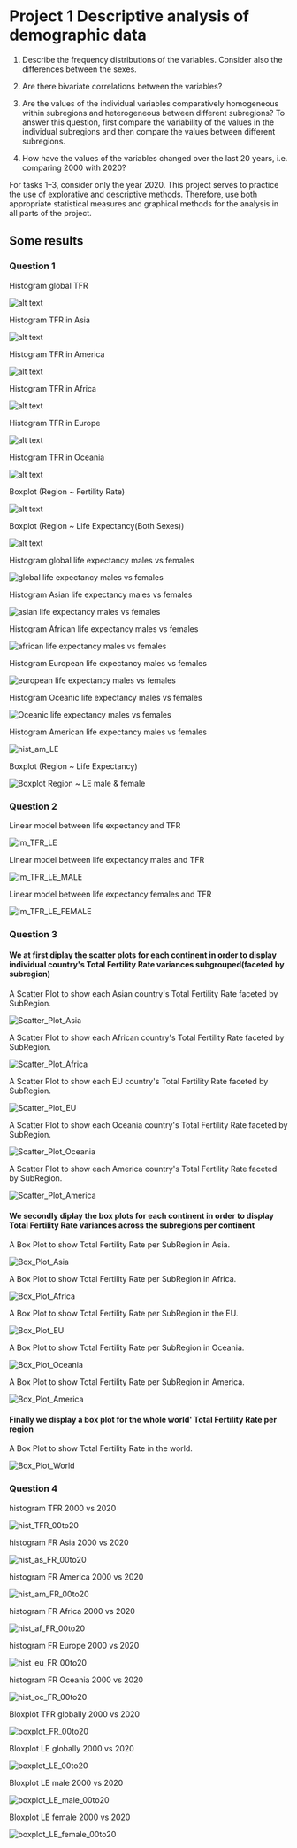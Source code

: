 # Project 1 Descriptive analysis of demographic data
1. Describe the frequency distributions of the variables. Consider also the differences between the sexes.

2. Are there bivariate correlations between the variables?

3. Are the values of the individual variables comparatively homogeneous within subregions and heterogeneous between different subregions? To answer this question, first compare the variability of the values in the individual subregions and then compare the values between different subregions.

4. How have the values of the variables changed over the last 20 years, i.e. comparing 2000 with 2020?

For tasks 1–3, consider only the year 2020. This project serves to practice the use of explorative and descriptive methods. Therefore, use both appropriate statistical measures and graphical methods for the analysis in all parts of the project.


## Some results

### Question 1

Histogram global TFR

![alt text](https://github.com/Jeffchen00/ISC-repo/blob/03c6826e01f75451bc38329a822f1e2bf5b4e23d/hist_TFR_gl.png)

Histogram TFR in Asia

![alt text](https://github.com/Jeffchen00/ISC-repo/blob/03c6826e01f75451bc38329a822f1e2bf5b4e23d/hist_TFR_as.png)

Histogram TFR in America

![alt text](https://github.com/Jeffchen00/ISC-repo/blob/03c6826e01f75451bc38329a822f1e2bf5b4e23d/hist_TFR_am.png)

Histogram TFR in Africa

![alt text](https://github.com/Jeffchen00/ISC-repo/blob/03c6826e01f75451bc38329a822f1e2bf5b4e23d/hist_TFR_af.png)

Histogram TFR in Europe

![alt text](https://github.com/Jeffchen00/ISC-repo/blob/03c6826e01f75451bc38329a822f1e2bf5b4e23d/hist_TFR_eu.png)

Histogram TFR in Oceania

![alt text](https://github.com/Jeffchen00/ISC-repo/blob/a835d9a3faba84fdf0b531a60f83a72a6197fde6/hist_TFR_oc.png)

Boxplot (Region ~ Fertility Rate)

![alt text](https://github.com/Jeffchen00/ISC-repo/blob/1ea9ea6f64066924b2e72c37e51ba944e60dde27/Boxplot%20Region%20~%20Fertility%20Rate.png)

Boxplot (Region ~ Life Expectancy(Both Sexes))

![alt text](https://github.com/Jeffchen00/ISC-repo/blob/18fe860d94d45d24981c726b8187153e4b266384/Boxplot%20Region%20~%20Life%20Expectancy(Both%20Sexes).png)

Histogram global life expectancy males vs females

![global life expectancy males vs females](https://user-images.githubusercontent.com/31046966/115420964-de195f00-a1fb-11eb-826c-b9c16971862e.png)

Histogram Asian life expectancy males vs females

![asian life expectancy males vs females](https://user-images.githubusercontent.com/31046966/115421114-fc7f5a80-a1fb-11eb-913b-45d7aaa1ddbe.png)

Histogram African life expectancy males vs females

![african life expectancy males vs females](https://user-images.githubusercontent.com/31046966/115421182-0a34e000-a1fc-11eb-8aa2-b1583fb37f06.png)

Histogram European life expectancy males vs females

![european life expectancy males vs females](https://user-images.githubusercontent.com/31046966/115421263-1620a200-a1fc-11eb-9dff-a0f7dd666884.png)

Histogram Oceanic life expectancy males vs females

![Oceanic life expectancy males vs females](https://user-images.githubusercontent.com/31046966/115421299-1e78dd00-a1fc-11eb-9025-d8d17f5b9d9b.png)

Histogram American life expectancy males vs females

![hist_am_LE](https://user-images.githubusercontent.com/31046966/115423762-626ce180-a1fe-11eb-8160-ff722cbe3c4a.png)

Boxplot (Region ~ Life Expectancy)

![Boxplot Region ~ LE male & female](https://github.com/Jeffchen00/ISC-repo/blob/ac7bbad752db500e88a92ff7529ed12c83e516d5/result_Q1/Boxplot%20Region%20~%20LE%20male%20&%20female.png)



### Question 2

Linear model between life expectancy and TFR

![lm_TFR_LE](https://github.com/Jeffchen00/ISC-repo/blob/fbea636c926e2c87361dae9b922693f5fc41d1e1/result_Q2/lm_TFR_LE.png)

Linear model between life expectancy males and TFR

![lm_TFR_LE_MALE](https://user-images.githubusercontent.com/31046966/115736861-eaccbd00-a38b-11eb-9068-99d97bf16b93.png)


Linear model between life expectancy females and TFR

![lm_TFR_LE_FEMALE](https://user-images.githubusercontent.com/31046966/115752813-c3312100-a39a-11eb-8e8c-da4d3fab032c.png)




### Question 3



#### We at first diplay the scatter plots for each continent in order to display individual country's Total Fertility Rate variances subgrouped(faceted by subregion)

A Scatter Plot to show each Asian country's Total Fertility Rate faceted by SubRegion.

![Scatter_Plot_Asia](https://github.com/Souidan/ISC-repo/blob/Project-1/result_Q3/Asian_Scatters_Subregion.png)

A Scatter Plot to show each African country's Total Fertility Rate faceted by SubRegion.

![Scatter_Plot_Africa](https://github.com/Souidan/ISC-repo/blob/Project-1/result_Q3/African_Scatters_Subregion.png)


A Scatter Plot to show each EU country's Total Fertility Rate faceted by SubRegion.

![Scatter_Plot_EU](https://github.com/Souidan/ISC-repo/blob/Project-1/result_Q3/EU_Scatters_Subregion.png)

A Scatter Plot to show each Oceania country's Total Fertility Rate faceted by SubRegion.

![Scatter_Plot_Oceania](https://github.com/Souidan/ISC-repo/blob/Project-1/result_Q3/Ocenia_Scatters_Subregion.png)


A Scatter Plot to show each America country's Total Fertility Rate faceted by SubRegion.

![Scatter_Plot_America](https://github.com/Souidan/ISC-repo/blob/Project-1/result_Q3/American_Scatters_Subregion.png)


#### We secondly diplay the box plots for each continent in order to display  Total Fertility Rate variances across the subregions per continent

A Box Plot to show Total Fertility Rate per SubRegion in Asia.

![Box_Plot_Asia](https://github.com/Souidan/ISC-repo/blob/Project-1/result_Q3/Asian_Boxes_Subregion.png)

A Box Plot to show Total Fertility Rate per SubRegion in Africa.

![Box_Plot_Africa](https://github.com/Souidan/ISC-repo/blob/Project-1/result_Q3/African_Boxes_Subregion.png)


A Box Plot to show Total Fertility Rate per SubRegion in the EU.

![Box_Plot_EU](https://github.com/Souidan/ISC-repo/blob/Project-1/result_Q3/EU_Boxes_Subregion.png)

A Box Plot to show Total Fertility Rate per SubRegion in Oceania.

![Box_Plot_Oceania](https://github.com/Souidan/ISC-repo/blob/Project-1/result_Q3/Ocenia_Boxes_Subregion.png)


A Box Plot to show Total Fertility Rate per SubRegion in America.

![Box_Plot_America](https://github.com/Souidan/ISC-repo/blob/Project-1/result_Q3/American_Boxes_Subregion.png)


#### Finally we display a box plot for the whole world' Total Fertility Rate per region

A Box Plot to show Total Fertility Rate  in the world.

![Box_Plot_World](https://github.com/Souidan/ISC-repo/blob/Project-1/result_Q3/World_Boxes_Region.png)




### Question 4

histogram TFR 2000 vs 2020

![hist_TFR_00to20](https://user-images.githubusercontent.com/31046966/115751349-697c2700-a399-11eb-9a99-c5a69cb73362.png)

histogram FR Asia 2000 vs 2020

![hist_as_FR_00to20](https://user-images.githubusercontent.com/31046966/115832911-bb619300-a413-11eb-8128-db4c4e0a859f.png)


histogram FR America 2000 vs 2020

![hist_am_FR_00to20](https://user-images.githubusercontent.com/31046966/115751855-dbed0700-a399-11eb-9abc-264c7043f6b3.png)

histogram FR Africa 2000 vs 2020

![hist_af_FR_00to20](https://user-images.githubusercontent.com/31046966/115751873-dee7f780-a399-11eb-8d3b-b004cc153487.png)

histogram FR Europe 2000 vs 2020

![hist_eu_FR_00to20](https://user-images.githubusercontent.com/31046966/115751899-e3acab80-a399-11eb-8e12-9d2296e13957.png)

histogram FR Oceania 2000 vs 2020

![hist_oc_FR_00to20](https://user-images.githubusercontent.com/31046966/115751916-e8715f80-a399-11eb-9c38-a138c506cb83.png)



Bloxplot TFR globally 2000 vs 2020

![boxplot_FR_00to20](https://user-images.githubusercontent.com/31046966/115752205-2d959180-a39a-11eb-88b4-df18c4a38e12.png)


Bloxplot LE globally 2000 vs 2020

![boxplot_LE_00to20](https://user-images.githubusercontent.com/31046966/115752009-fd4df300-a399-11eb-917f-5b35743e6960.png)

Bloxplot LE male 2000 vs 2020

![boxplot_LE_male_00to20](https://user-images.githubusercontent.com/31046966/115754484-8534fc80-a39c-11eb-8662-541780bd6819.png)


Bloxplot LE female 2000 vs 2020

![boxplot_LE_female_00to20](https://user-images.githubusercontent.com/31046966/115754506-89f9b080-a39c-11eb-8903-2a093d746994.png)








